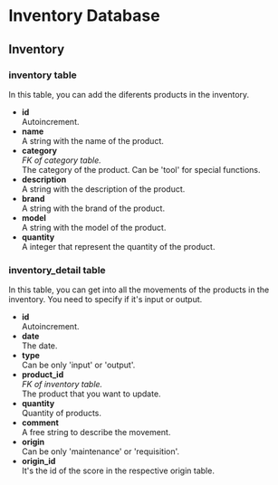 <h1>Inventory Database</h1>
<h2>Inventory</h2>
<h3>inventory table</h3>
In this table, you can add the diferents products in the inventory.
<ul>
    <li><b>id</b></li>
        Autoincrement.
    <li><b>name</b></li>
        A string with the name of the product.
    <li><b>category</b></li>
        <i>FK of category table.</i><br>
        The category of the product. Can be 'tool' for special functions.
    <li><b>description</b></li>
        A string with the description of the product.
    <li><b>brand</b></li>
        A string with the brand of the product.
    <li><b>model</b></li>
        A string with the model of the product.
    <li><b>quantity</b></li>
        A integer that represent the quantity of the product.
</ul>
<h3>inventory_detail table</h3>
In this table, you can get into all the movements of the products in the inventory. You need to specify if it's input or output.
<ul>
    <li><b>id</b></li>
        Autoincrement.
    <li><b>date</b></li>
        The date.
    <li><b>type</b></li>
        Can be only 'input' or 'output'.
    <li><b>product_id</b></li>
        <i>FK of inventory table.</i><br>
        The product that you want to update.
    <li><b>quantity</b></li>
        Quantity of products.
    <li><b>comment</b></li>
        A free string to describe the movement.
    <li><b>origin</b></li>
        Can be only 'maintenance' or 'requisition'.
    <li><b>origin_id</b></li>
        It's the id of the score in the respective origin table.

</ul>